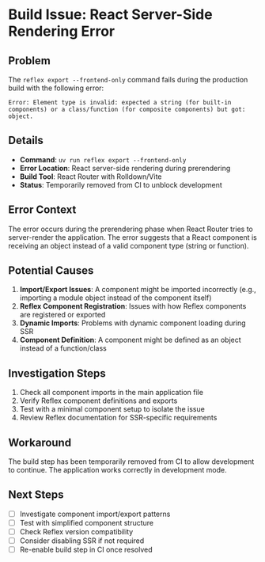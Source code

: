 # Build Issue: React Server-Side Rendering Error

## Problem
The `reflex export --frontend-only` command fails during the production build with the following error:

```
Error: Element type is invalid: expected a string (for built-in components) or a class/function (for composite components) but got: object.
```

## Details
- **Command**: `uv run reflex export --frontend-only`
- **Error Location**: React server-side rendering during prerendering
- **Build Tool**: React Router with Rolldown/Vite
- **Status**: Temporarily removed from CI to unblock development

## Error Context
The error occurs during the prerendering phase when React Router tries to server-render the application. The error suggests that a React component is receiving an object instead of a valid component type (string or function).

## Potential Causes
1. **Import/Export Issues**: A component might be imported incorrectly (e.g., importing a module object instead of the component itself)
2. **Reflex Component Registration**: Issues with how Reflex components are registered or exported
3. **Dynamic Imports**: Problems with dynamic component loading during SSR
4. **Component Definition**: A component might be defined as an object instead of a function/class

## Investigation Steps
1. Check all component imports in the main application file
2. Verify Reflex component definitions and exports
3. Test with a minimal component setup to isolate the issue
4. Review Reflex documentation for SSR-specific requirements

## Workaround
The build step has been temporarily removed from CI to allow development to continue. The application works correctly in development mode.

## Next Steps
- [ ] Investigate component import/export patterns
- [ ] Test with simplified component structure
- [ ] Check Reflex version compatibility
- [ ] Consider disabling SSR if not required
- [ ] Re-enable build step in CI once resolved
